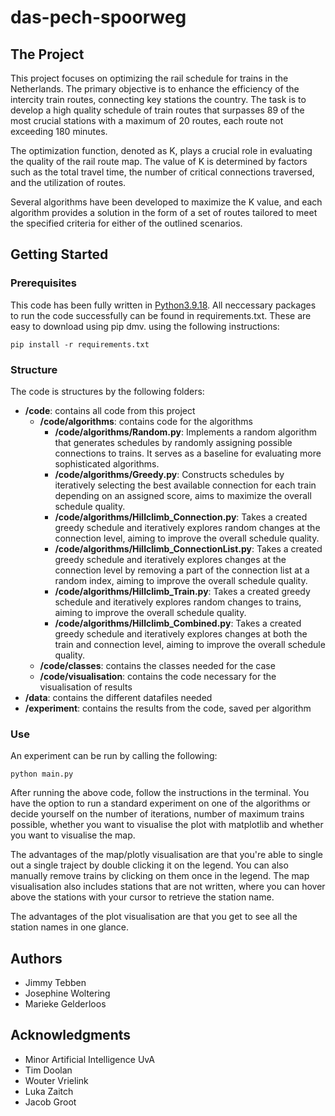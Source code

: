 # das-pech-spoorweg

## The Project

This project focuses on optimizing the rail schedule for trains in the Netherlands. The primary objective is to enhance the efficiency of the intercity train routes, connecting key stations the country. The task is to develop a high quality schedule of train routes that surpasses 89 of the most crucial stations with a maximum of 20 routes, each route not exceeding 180 minutes. 

The optimization function, denoted as K, plays a crucial role in evaluating the quality of the rail route map. The value of K is determined by factors such as the total travel time, the number of critical connections traversed, and the utilization of routes. 

Several algorithms have been developed to maximize the K value, and each algorithm provides a solution in the form of a set of routes tailored to meet the specified criteria for either of the outlined scenarios. 


## Getting Started

### Prerequisites

This code has been fully written in [Python3.9.18](https://www.python.org/downloads/). All neccessary packages to run the code successfully can be found in requirements.txt. These are easy to download using pip dmv. using the following instructions:

```
pip install -r requirements.txt
```

### Structure

The code is structures by the following folders:

- **/code**: contains all code from this project
  - **/code/algorithms**: contains code for the algorithms
    - **/code/algorithms/Random.py**: 
        Implements a random algorithm that generates schedules by randomly assigning possible connections to trains. It serves as a baseline for evaluating more sophisticated algorithms.
    - **/code/algorithms/Greedy.py**: 
        Constructs schedules by iteratively selecting the best available connection for each train depending on an assigned score, aims to maximize the overall schedule quality.
    - **/code/algorithms/Hillclimb_Connection.py**: 
        Takes a created greedy schedule and iteratively explores random changes at the connection level, aiming to improve the overall schedule quality.
    - **/code/algorithms/Hillclimb_ConnectionList.py**: 
        Takes a created greedy schedule and iteratively explores changes at the connection level by removing a part of the connection list at a random index, aiming to improve the overall schedule quality.
    - **/code/algorithms/Hillclimb_Train.py**:
        Takes a created greedy schedule and iteratively explores random changes to trains, aiming to improve the overall schedule quality. 
    - **/code/algorithms/Hillclimb_Combined.py**:
        Takes a created greedy schedule and iteratively explores changes at both the train and connection level, aiming to improve the overall schedule quality.
  - **/code/classes**: contains the classes needed for the case
  - **/code/visualisation**: contains the code necessary for the visualisation of results
- **/data**: contains the different datafiles needed
- **/experiment**: contains the results from the code, saved per algorithm


### Use

An experiment can be run by calling the following:

```
python main.py
```

After running the above code, follow the instructions in the terminal. You have the option to run a standard experiment on one of the algorithms or decide yourself on the number of iterations, number of maximum trains possible, whether you want to visualise the plot with matplotlib and whether you want to visualise the map. 

The advantages of the map/plotly visualisation are that you're able to single out a single traject by double clicking it on the legend. You can also manually remove trains by clicking on them once in the legend. The map visualisation also includes stations that are not written, where you can hover above the stations with your cursor to retrieve the station name. 

The advantages of the plot visualisation are that you get to see all the station names in one glance.

## Authors

* Jimmy Tebben
* Josephine Woltering
* Marieke Gelderloos

## Acknowledgments 

* Minor Artificial Intelligence UvA
* Tim Doolan 
* Wouter Vrielink
* Luka Zaitch
* Jacob Groot